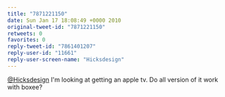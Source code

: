 ```yaml
---
title: "7871221150"
date: Sun Jan 17 18:08:49 +0000 2010
original-tweet-id: "7871221150"
retweets: 0
favorites: 0
reply-tweet-id: "7861401207"
reply-user-id: "11661"
reply-user-screen-name: "Hicksdesign"
---
```

<a href="https://twitter.com/Hicksdesign">@Hicksdesign</a> I'm looking at getting an apple tv. Do all version of it work with boxee?
